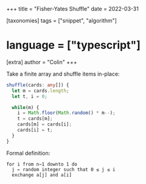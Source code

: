 +++
title = "Fisher-Yates Shuffle"
date = 2022-03-31

[taxonomies]
tags = ["snippet", "algorithm"]
# language = ["typescript"]

[extra]
author = "Colin"
+++

Take a finite array and shuffle items in-place:


```typescript
shuffle(cards: any[]) {
  let m = cards.length;
  let t, i = 0;

  while(m) {
    i = Math.floor(Math.random() * m--);
    t = cards[m];
    cards[m] = cards[i];
    cards[i] = t;
  }
}
```

Formal definition:

```
for i from n−1 downto 1 do
  j ← random integer such that 0 ≤ j ≤ i
  exchange a[j] and a[i]
```